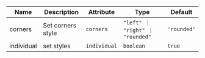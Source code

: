 | Name                                                                                                   | Description       | Attribute    | Type                             | Default     |
| ------------------------------------------------------------------------------------------------------ | ----------------- | ------------ | -------------------------------- | ----------- |
| <div className="Api__Table"> <div>corners</div> <div className="Api__Table Docs__Tags"></div></div>    | Set corners style | `corners`    | `"left" ｜ "right" ｜ "rounded"` | `'rounded'` |
| <div className="Api__Table"> <div>individual</div> <div className="Api__Table Docs__Tags"></div></div> | set styles        | `individual` | `boolean`                        | `true`      |

